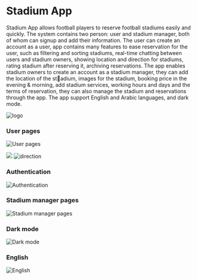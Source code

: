 # Stadium App

Stadium App allows football players to reserve football stadiums easily and quickly. The system contains two person: user and stadium manager, both of whom can signup and add their information.
The user can create an account as a user, app contains many features to ease reservation for the user, such as filtering and sorting stadiums, real-time chatting between users and stadium owners, showing location and direction for stadiums, rating stadium after reserving it, archiving reservations.
The app enables stadium owners to create an account as a stadium manager, they can add the location of the stٍadium, images for the stadium, booking price in the evening & morning, add stadium services, working hours and days and the terms of reservation, they can also manage the stadium and reservations through the app.
The app support English and Arabic languages, and dark mode.

![logo](https://github.com/AbdullahAbuAjwa/reserve_stadium/blob/master/assets/images/launcher.png?raw=true)
### User pages
![User pages](https://firebasestorage.googleapis.com/v0/b/stadium-3f7c8.appspot.com/o/Mockup%2F1.jpg?alt=media&token=baf5ddf0-e7df-4ea1-a737-9110da447b49)

![](https://firebasestorage.googleapis.com/v0/b/stadium-3f7c8.appspot.com/o/Mockup%2F3.jpg?alt=media&token=9679d293-8097-4549-ad9c-f0993c2b6598)
![direction](https://firebasestorage.googleapis.com/v0/b/stadium-3f7c8.appspot.com/o/Mockup%2Fdirection.jpg?alt=media&token=b72d4158-3836-4d92-97f3-977f94bedf94)
### Authentication
![Authentication](https://firebasestorage.googleapis.com/v0/b/stadium-3f7c8.appspot.com/o/Mockup%2F2.jpg?alt=media&token=1e324c53-323f-4bcb-97d4-c195368e51f4)

### Stadium manager pages
![Stadium manager pages](https://firebasestorage.googleapis.com/v0/b/stadium-3f7c8.appspot.com/o/Mockup%2F4.jpg?alt=media&token=7727e98d-3a8c-4a31-9bfd-d82f8c87ef80)

### Dark mode
![Dark mode](https://firebasestorage.googleapis.com/v0/b/stadium-3f7c8.appspot.com/o/Mockup%2F5.jpg?alt=media&token=f37cae5e-10db-47da-9b05-5766c9f6c847)

### English
![English](https://firebasestorage.googleapis.com/v0/b/stadium-3f7c8.appspot.com/o/Mockup%2F6.jpg?alt=media&token=b0b55333-f9bc-4050-82dc-c376ba7dc482)
